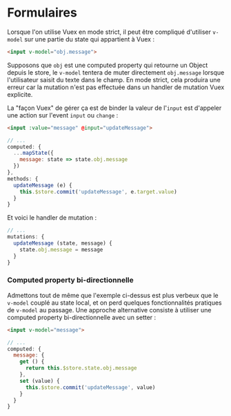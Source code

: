 # Formulaires

Lorsque l'on utilise Vuex en mode strict, il peut être compliqué d'utiliser `v-model` sur une partie du state qui appartient à Vuex :

``` html
<input v-model="obj.message">
```

Supposons que `obj` est une computed property qui retourne un Object depuis le store, le `v-model` tentera de muter directement `obj.message` lorsque l'utilisateur saisit du texte dans le champ. En mode strict, cela produira une erreur car la mutation n'est pas effectuée dans un handler de mutation Vuex explicite.

La "façon Vuex" de gérer ça est de binder la valeur de l'`input` est d'appeler une action sur l'event `input` ou `change` :

``` html
<input :value="message" @input="updateMessage">
```
``` js
// ...
computed: {
  ...mapState({
    message: state => state.obj.message
  })
},
methods: {
  updateMessage (e) {
    this.$store.commit('updateMessage', e.target.value)
  }
}
```

Et voici le handler de mutation :

``` js
// ...
mutations: {
  updateMessage (state, message) {
    state.obj.message = message
  }
}
```

### Computed property bi-directionnelle

Admettons tout de même que l'exemple ci-dessus est plus verbeux que le `v-model` couplé au state local, et on perd quelques fonctionnalités pratiques de `v-model` au passage. Une approche alternative consiste à utiliser une computed property bi-directionnelle avec un setter :

``` html
<input v-model="message">
```
``` js
// ...
computed: {
  message: {
    get () {
      return this.$store.state.obj.message
    },
    set (value) {
      this.$store.commit('updateMessage', value)
    }
  }
}
```
